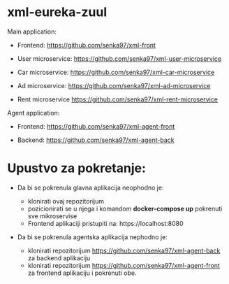 # xml-eureka-zuul

 Main application:
  - Frontend: 
  https://github.com/senka97/xml-front

  - User microservice:
  https://github.com/senka97/xml-user-microservice
  
  - Car microservice:
  https://github.com/senka97/xml-car-microservice
  
  - Ad microservice:
  https://github.com/senka97/xml-ad-microservice
  
  - Rent microservice
  https://github.com/senka97/xml-rent-microservice
  
 Agent application: 
  - Frontend:
  https://github.com/senka97/xml-agent-front
  
  - Backend:
  https://github.com/senka97/xml-agent-back
  
 # Upustvo za pokretanje:
  - Da bi se pokrenula glavna aplikacija neophodno je:
     - klonirati ovaj repozitorijum 
     - pozicionirati se u njega i komandom **docker-compose up** pokrenuti sve mikroservise 
     - Frontend aplikaciji pristupiti na: https://localhost:8080 
  
 - Da bi se pokrenula agentska aplikacija nephodno je:
    - klonirati repozitorijum https://github.com/senka97/xml-agent-back za backend aplikaciju
    - klonirati repozitorijum https://github.com/senka97/xml-agent-front za frontend aplikaciju i pokrenuti obe.
